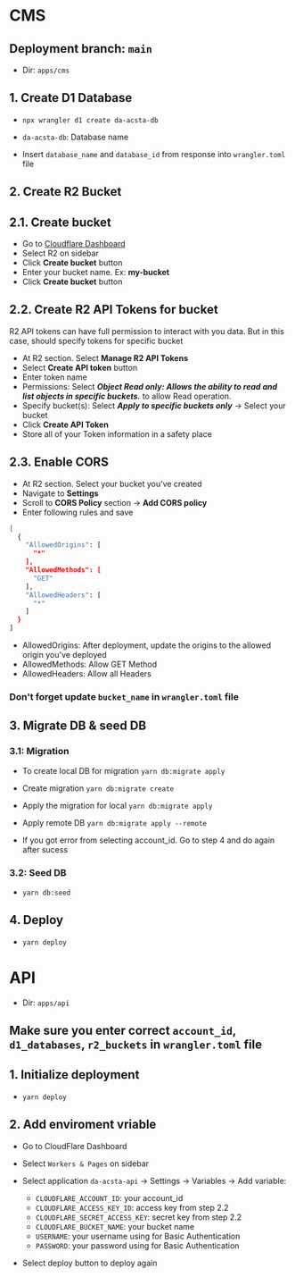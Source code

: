# CMS

## Deployment branch: `main`

- Dir: `apps/cms`

## 1. Create D1 Database

- `npx wrangler d1 create da-acsta-db`
- `da-acsta-db`: Database name

- Insert `database_name` and `database_id` from response into `wrangler.toml` file
## 2. Create R2 Bucket

## 2.1. Create bucket
- Go to [Cloudflare Dashboard](https://dash.cloudflare.com) 
- Select R2 on sidebar
- Click **Create bucket** button
- Enter your bucket name. Ex: **my-bucket**
- Click **Create bucket** button


## 2.2. Create R2 API Tokens for bucket
R2 API tokens can have full permission to interact with you data. But in this case, should specify tokens for specific bucket

- At R2 section. Select **Manage R2 API Tokens**
- Select **Create API token** button
- Enter token name
- Permissions: Select ***Object Read only: Allows the ability to read and list objects in specific buckets.*** to allow Read operation.
- Specify bucket(s): Select ***Apply to specific buckets only*** -> Select your bucket
- Click **Create API Token**
- Store all of your Token information in a safety place

## 2.3. Enable CORS
- At R2 section. Select your bucket you've created
- Navigate to **Settings** 
- Scroll to **CORS Policy** section -> **Add CORS policy**
- Enter following rules and save
```sh
[
  {
    "AllowedOrigins": [
      "*"
    ],
    "AllowedMethods": [
      "GET"
    ],
    "AllowedHeaders": [
      "*"
    ]
  }
]
```
- AllowedOrigins: After deployment, update the origins to the allowed origin you've deployed
- AllowedMethods: Allow GET Method
- AllowedHeaders: Allow all Headers

### Don't forget update `bucket_name` in `wrangler.toml` file

## 3. Migrate DB & seed DB

### 3.1: Migration
- To create local DB for migration
`yarn db:migrate apply`

- Create migration
`yarn db:migrate create`

- Apply the migration for local
`yarn db:migrate apply`

- Apply remote DB
`yarn db:migrate apply --remote`
- If you got error from selecting account_id. Go to step 4 and do again after sucess
### 3.2: Seed DB

- `yarn db:seed`

## 4. Deploy 

- `yarn deploy`

# API

- Dir: `apps/api`

## Make sure you enter correct `account_id`, `d1_databases`, `r2_buckets` in `wrangler.toml` file

## 1. Initialize deployment
- `yarn deploy`

## 2. Add enviroment vriable
- Go to CloudFlare Dashboard
- Select `Workers & Pages` on sidebar
- Select application `da-acsta-api` -> Settings -> Variables -> Add variable:

  - `CLOUDFLARE_ACCOUNT_ID`: your account_id
  - `CLOUDFLARE_ACCESS_KEY_ID`: access key from step 2.2
  - `CLOUDFLARE_SECRET_ACCESS_KEY`: secret key from step 2.2
  - `CLOUDFLARE_BUCKET_NAME`: your bucket name
  - `USERNAME`: your username using for Basic Authentication
  - `PASSWORD`: your password using for Basic Authentication

- Select deploy button to deploy again